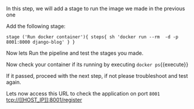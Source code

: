 In this step, we will add a stage to run the image we made in the previous one

Add the following stage:

`
stage ('Run docker container'){
	steps{
		sh 'docker run --rm  -d -p 8001:8000 django-blog'
	}
}
`

Now lets Run the pipeline and test the stages you made.

Now check your container if its running by executing `docker ps`{{execute}}

If it passed, proceed with the next step, if not please troubleshoot and test again.

Lets now access this URL to check the application on port `8001` [tcp://[[HOST_IP]]:8001/register](tcp://[[HOST_IP]]:8001/register)
